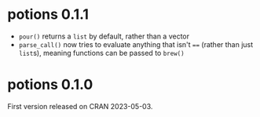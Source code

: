 # potions 0.1.1

- `pour()` returns a `list` by default, rather than a vector
- `parse_call()` now tries to evaluate anything that isn't `==` (rather than just `list`s), meaning functions can be passed to `brew()`


# potions 0.1.0

First version released on CRAN 2023-05-03.